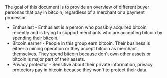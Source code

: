 The goal of this document is to provide an overview of different buyer personas that pay in bitcoin, regardless of a merchant or a payment processor.

* Enthusiast - Enthusiast is a person who possibly acquired bitcoin recently and is trying to support merchants who are accepting bitcoin by spending their bitcoin.
* Bitcoin earner - People in this group earn bitcoin. Their business is either a mining operation or they accept bitcoin as merchant themselves. They spend bitcoin because don't own other assets or bitcoin is major part of their assets.
* Privacy protector - Sensitive about their private information, privacy protectors pay in bitcoin because they won't to protect their data.